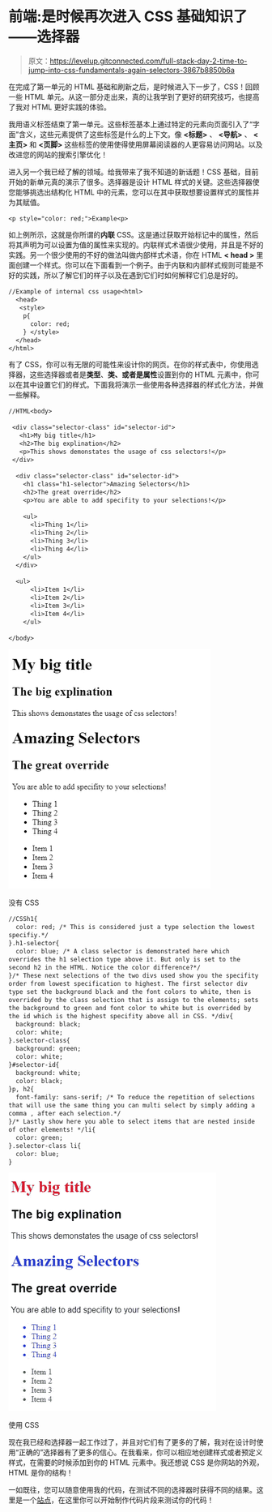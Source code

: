# 前端:是时候再次进入 CSS 基础知识了——选择器

> 原文：<https://levelup.gitconnected.com/full-stack-day-2-time-to-jump-into-css-fundamentals-again-selectors-3867b8850b6a>

在完成了第一单元的 HTML 基础和刷新之后，是时候进入下一步了，CSS！回顾一些 HTML 单元。从这一部分走出来，真的让我学到了更好的研究技巧，也提高了我对 HTML 更好实践的体验。

我用语义标签结束了第一单元。这些标签基本上通过特定的元素向页面引入了“字面”含义，这些元素提供了这些标签是什么的上下文。像 **<标题>** 、 **<导航>** 、 **<主页>** 和 **<页脚>** 这些标签的使用使得使用屏幕阅读器的人更容易访问网站。以及改进您的网站的搜索引擎优化！

进入另一个我已经了解的领域。给我带来了我不知道的新话题！CSS 基础，目前开始的新单元真的演示了很多。选择器是设计 HTML 样式的关键。这些选择器使您能够挑选出结构化 HTML 中的元素，您可以在其中获取想要设置样式的属性并为其赋值。

```
<p style="color: red;">Example<p>
```

如上例所示，这就是你所谓的**内联** CSS。这是通过获取开始标记中的属性，然后将其声明为可以设置为值的属性来实现的。内联样式术语很少使用，并且是不好的实践。另一个很少使用的不好的做法叫做内部样式术语，你在 HTML **< head >** 里面创建一个样式。你可以在下面看到一个例子。由于内联和内部样式规则可能是不好的实践，所以了解它们的样子以及在遇到它们时如何解释它们总是好的。

```
//Example of internal css usage<html>
  <head>
   <style>
    p{
      color: red;
    } </style>
  </head>
</html>
```

有了 CSS，你可以有无限的可能性来设计你的网页。在你的样式表中，你使用选择器，这些选择器或者是**类型**、**类、**或者是**属性**设置到你的 HTML 元素中，你可以在其中设置它们的样式。下面我将演示一些使用各种选择器的样式化方法，并做一些解释。

```
//HTML<body>

 <div class="selector-class" id="selector-id">
   <h1>My big title</h1>
   <h2>The big explination</h2>
   <p>This shows demonstates the usage of css selectors!</p>
 </div>

  <div class="selector-class" id="selector-id">
    <h1 class="h1-selector">Amazing Selectors</h1>
    <h2>The great override</h2>
    <p>You are able to add specifity to your selections!</p>

    <ul>
      <li>Thing 1</li>
      <li>Thing 2</li>
      <li>Thing 3</li>
      <li>Thing 4</li>
    </ul>
  </div>

  <ul>
      <li>Item 1</li>
      <li>Item 2</li>
      <li>Item 3</li>
      <li>Item 4</li>
    </ul>

</body>
```

![](img/c703998ee61d79a3f1dc9bafbb995283.png)

没有 CSS

```
//CSSh1{
  color: red; /* This is considered just a type selection the lowest specifiy.*/
}.h1-selector{
  color: blue; /* A class selector is demonstrated here which overrides the h1 selection type above it. But only is set to the second h2 in the HTML. Notice the color difference?*/
}/* These next selections of the two divs used show you the specifity order from lowest specification to highest. The first selector div type set the background black and the font colors to white, then is overrided by the class selection that is assign to the elements; sets the background to green and font color to white but is overrided by the id which is the highest specifity above all in CSS. */div{
  background: black;
  color: white;
}.selector-class{
  background: green;
  color: white;
}#selector-id{
  background: white;
  color: black;
}p, h2{
  font-family: sans-serif; /* To reduce the repetition of selections that will use the same thing you can multi select by simply adding a comma , after each selection.*/
}/* Lastly show here you able to select items that are nested inside of other elements! */li{
  color: green;
}.selector-class li{
  color: blue;
}
```

![](img/f20130e7c13d9bf39f1a37576c7cb41c.png)

使用 CSS

现在我已经和选择器一起工作过了，并且对它们有了更多的了解，我对在设计时使用“正确的”选择器有了更多的信心。在我看来，你可以相应地创建样式或者预定义样式，在需要的时候添加到你的 HTML 元素中。我还想说 CSS 是你网站的外观，HTML 是你的结构！

一如既往，您可以随意使用我的代码，在测试不同的选择器时获得不同的结果。这里是一个[站点](https://codepen.io/trending)，在这里你可以开始制作代码片段来测试你的代码！